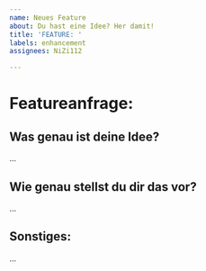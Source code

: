 ```yaml
---
name: Neues Feature
about: Du hast eine Idee? Her damit!
title: 'FEATURE: '
labels: enhancement
assignees: NiZi112

---
```

# Featureanfrage:
## Was genau ist deine Idee?
...

## Wie genau stellst du dir das vor?
...

## Sonstiges:
...
